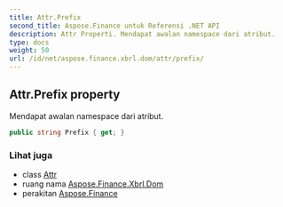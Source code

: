 ```yaml
---
title: Attr.Prefix
second_title: Aspose.Finance untuk Referensi .NET API
description: Attr Properti. Mendapat awalan namespace dari atribut.
type: docs
weight: 50
url: /id/net/aspose.finance.xbrl.dom/attr/prefix/
---
```

## Attr.Prefix property

Mendapat awalan namespace dari atribut.

```csharp
public string Prefix { get; }
```

### Lihat juga

* class [Attr](../)
* ruang nama [Aspose.Finance.Xbrl.Dom](../../attr/)
* perakitan [Aspose.Finance](../../../)


